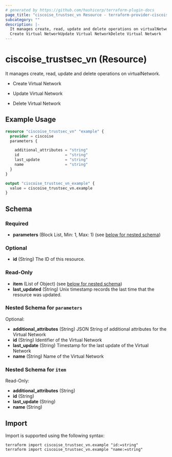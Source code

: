 ```yaml
---
# generated by https://github.com/hashicorp/terraform-plugin-docs
page_title: "ciscoise_trustsec_vn Resource - terraform-provider-ciscoise"
subcategory: ""
description: |-
  It manages create, read, update and delete operations on virtualNetwork.
  Create Virtual NetworkUpdate Virtual NetworkDelete Virtual Network
---
```


# ciscoise_trustsec_vn (Resource)

It manages create, read, update and delete operations on virtualNetwork.

- Create Virtual Network

- Update Virtual Network

- Delete Virtual Network

## Example Usage

```terraform
resource "ciscoise_trustsec_vn" "example" {
  provider = ciscoise
  parameters {

    additional_attributes = "string"
    id                    = "string"
    last_update           = "string"
    name                  = "string"
  }
}

output "ciscoise_trustsec_vn_example" {
  value = ciscoise_trustsec_vn.example
}
```

<!-- schema generated by tfplugindocs -->
## Schema

### Required

- **parameters** (Block List, Min: 1, Max: 1) (see [below for nested schema](#nestedblock--parameters))

### Optional

- **id** (String) The ID of this resource.

### Read-Only

- **item** (List of Object) (see [below for nested schema](#nestedatt--item))
- **last_updated** (String) Unix timestamp records the last time that the resource was updated.

<a id="nestedblock--parameters"></a>
### Nested Schema for `parameters`

Optional:

- **additional_attributes** (String) JSON String of additional attributes for the Virtual Network
- **id** (String) Identifier of the Virtual Network
- **last_update** (String) Timestamp for the last update of the Virtual Network
- **name** (String) Name of the Virtual Network


<a id="nestedatt--item"></a>
### Nested Schema for `item`

Read-Only:

- **additional_attributes** (String)
- **id** (String)
- **last_update** (String)
- **name** (String)

## Import

Import is supported using the following syntax:

```shell
terraform import ciscoise_trustsec_vn.example "id:=string"
terraform import ciscoise_trustsec_vn.example "name:=string"
```

